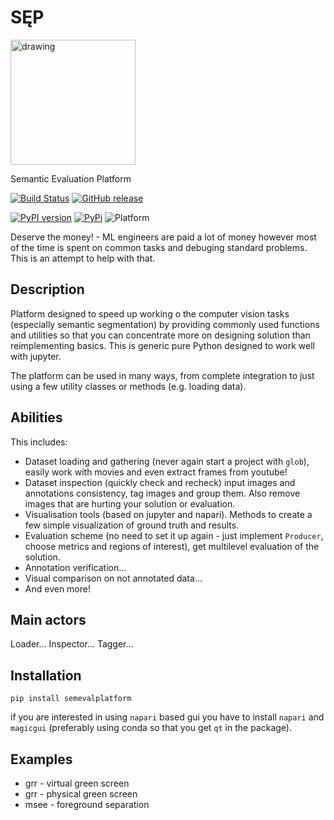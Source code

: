 # SĘP
<img src="https://thumbs.dreamstime.com/b/%C5%9Bliczny-s%C4%99p-12553165.jpg" alt="drawing" width="200"/>

Semantic Evaluation Platform 

[![Build Status](https://travis-ci.com/Fafa87/SEP.svg?branch=master)](https://travis-ci.com/Fafa87/SEP)
[![GitHub release](https://img.shields.io/github/release/Fafa87/SEP.svg)](https://GitHub.com/Fafa87/SEP/releases/)

[![PyPI version](https://img.shields.io/pypi/v/semevalplatform.svg)](https://pypi.org/project/semevalplatform/)
[![PyPi](https://img.shields.io/pypi/pyversions/semevalplatform)](https://pypi.org/project/semevalplatform/)
![Platform](https://img.shields.io/badge/platform-windows%20%7C%20osx%20%7C%20ubuntu-lightgrey)

Deserve the money! - ML engineers are paid a lot of money however most of the time is spent on common tasks and debuging standard problems. This is an attempt to help with that.

## Description

Platform designed to speed up working o the computer vision tasks (especially semantic segmentation) by providing commonly used functions and utilities so that you can concentrate more on designing solution than reimplementing basics. This is generic pure Python designed to work well with jupyter.

The platform can be used in many ways, from complete integration to just using a few utility classes or methods (e.g. loading data).
 
## Abilities

This includes:
- Dataset loading and gathering (never again start a project with `glob`), easily work with movies and even extract frames from youtube!
- Dataset inspection (quickly check and recheck) input images and annotations consistency, tag images and group them. Also remove images that are hurting your solution or evaluation.
- Visualisation tools (based on jupyter and napari). Methods to create a few simple visualization of ground truth and results.
- Evaluation scheme (no need to set it up again - just implement `Producer`, choose metrics and regions of interest), get multilevel evaluation of the solution.
- Annotation verification...
- Visual comparison on not annotated data...
- And even more!

## Main actors

Loader...
Inspector...
Tagger...

## Installation

`pip install semevalplatform`

if you are interested in using `napari` based gui you have to install `napari` and `magicgui` (preferably using conda so that you get `qt` in the package).

## Examples
- grr - virtual green screen
- grr - physical green screen 
- msee - foreground separation